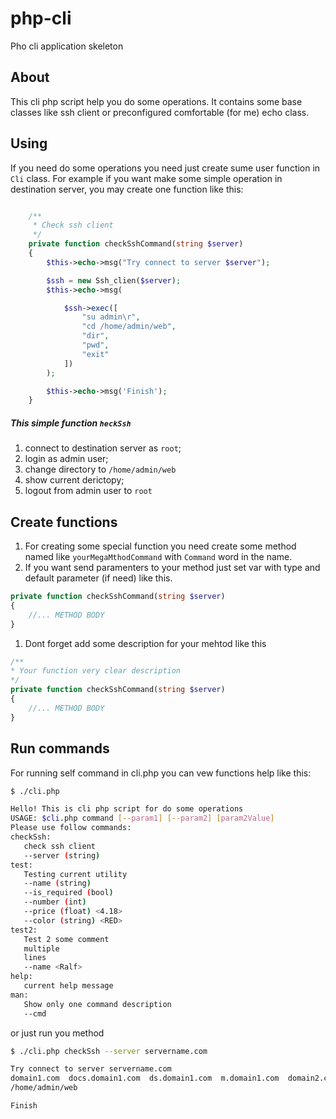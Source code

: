 # php-cli
Pho cli application skeleton

## About

This cli php script help you do some operations. It contains some base classes 
like ssh client or preconfigured comfortable (for me) echo class.

## Using

If you need do some operations you need just create sume user function in `Cli` class.
For example if you want make some simple operation in destination server, you may create 
one function like this:

```PHP

    /**
     * Check ssh client
     */
    private function checkSshCommand(string $server)
    {
        $this->echo->msg("Try connect to server $server");

        $ssh = new Ssh_clien($server);
        $this->echo->msg(

            $ssh->exec([
                "su admin\r",
                "cd /home/admin/web",
                "dir",
                "pwd",
                "exit"
            ])
        );

        $this->echo->msg('Finish');
    }

```

##### This simple function `heckSsh`

1. connect to destination server as `root`;
1. login as admin user;
1. change directory to `/home/admin/web`
1. show current derictopy;
1. logout from admin user to `root`

## Create functions

1. For creating some special function you need create some method 
named like `yourMegaMthodCommand` with `Command` word in the name.
1. If you want send paramenters to your method just set var with 
type and default parameter (if need) like this.

```PHP
private function checkSshCommand(string $server) 
{
    //... METHOD BODY
}
```
1. Dont forget add some description for your mehtod like this

```PHP
/**
* Your function very clear description
*/
private function checkSshCommand(string $server) 
{
    //... METHOD BODY
}
```
## Run commands

For running self command in cli.php you can vew functions help like this:

```BASH
$ ./cli.php

Hello! This is cli php script for do some operations
USAGE: $cli.php command [--param1] [--param2] [param2Value]
Please use follow commands:
checkSsh:
   check ssh client
   --server (string)
test:
   Testing current utility
   --name (string)
   --is_required (bool)
   --number (int)
   --price (float) <4.18>
   --color (string) <RED>
test2:
   Test 2 some comment
   multiple
   lines
   --name <Ralf>
help:
   current help message
man:
   Show only one command description
   --cmd
```
 
 or just run you method
 
 ```BASH
 $ ./cli.php checkSsh --server servername.com
 
 Try connect to server servername.com
 domain1.com  docs.domain1.com  ds.domain1.com  m.domain1.com  domain2.com
 /home/admin/web
 
 Finish
 ```